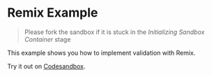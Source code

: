 # Remix Example

> Please fork the sandbox if it is stuck in the _Initializing Sandbox Container_ stage

This example shows you how to implement validation with Remix.

<!-- sandbox src="/examples/remix?module=/app/routes/index.tsx" -->

Try it out on [Codesandbox](https://codesandbox.io/s/github/edmundhung/conform/tree/main/examples/remix?file=/app/routes/index.tsx).

<!-- /sandbox -->
